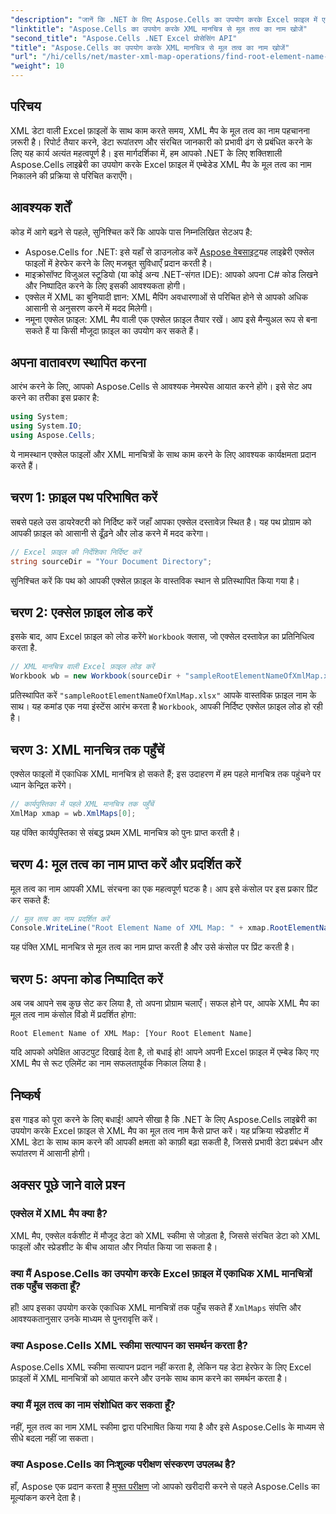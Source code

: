 ```yaml
---
"description": "जानें कि .NET के लिए Aspose.Cells का उपयोग करके Excel फ़ाइल में एम्बेड किए गए XML मैप के मूल तत्व का नाम कुशलतापूर्वक कैसे प्राप्त करें। यह चरण-दर-चरण मार्गदर्शिका आपको अपना Excel दस्तावेज़ लोड करने में मदद करेगी।"
"linktitle": "Aspose.Cells का उपयोग करके XML मानचित्र से मूल तत्व का नाम खोजें"
"second_title": "Aspose.Cells .NET Excel प्रोसेसिंग API"
"title": "Aspose.Cells का उपयोग करके XML मानचित्र से मूल तत्व का नाम खोजें"
"url": "/hi/cells/net/master-xml-map-operations/find-root-element-name-from-xml-map/"
"weight": 10
---
```


## परिचय

XML डेटा वाली Excel फ़ाइलों के साथ काम करते समय, XML मैप के मूल तत्व का नाम पहचानना ज़रूरी है। रिपोर्ट तैयार करने, डेटा रूपांतरण और संरचित जानकारी को प्रभावी ढंग से प्रबंधित करने के लिए यह कार्य अत्यंत महत्वपूर्ण है। इस मार्गदर्शिका में, हम आपको .NET के लिए शक्तिशाली Aspose.Cells लाइब्रेरी का उपयोग करके Excel फ़ाइल में एम्बेडेड XML मैप के मूल तत्व का नाम निकालने की प्रक्रिया से परिचित कराएँगे।

## आवश्यक शर्तें

कोड में आगे बढ़ने से पहले, सुनिश्चित करें कि आपके पास निम्नलिखित सेटअप है:
- Aspose.Cells for .NET: इसे यहाँ से डाउनलोड करें [Aspose वेबसाइट](https://releases.aspose.com/cells/net/)यह लाइब्रेरी एक्सेल फाइलों में हेरफेर करने के लिए मजबूत सुविधाएँ प्रदान करती है।
- माइक्रोसॉफ्ट विजुअल स्टूडियो (या कोई अन्य .NET-संगत IDE): आपको अपना C# कोड लिखने और निष्पादित करने के लिए इसकी आवश्यकता होगी।
- एक्सेल में XML का बुनियादी ज्ञान: XML मैपिंग अवधारणाओं से परिचित होने से आपको अधिक आसानी से अनुसरण करने में मदद मिलेगी।
- नमूना एक्सेल फ़ाइल: XML मैप वाली एक एक्सेल फ़ाइल तैयार रखें। आप इसे मैन्युअल रूप से बना सकते हैं या किसी मौजूदा फ़ाइल का उपयोग कर सकते हैं।

## अपना वातावरण स्थापित करना
आरंभ करने के लिए, आपको Aspose.Cells से आवश्यक नेमस्पेस आयात करने होंगे। इसे सेट अप करने का तरीका इस प्रकार है:

```csharp
using System;
using System.IO;
using Aspose.Cells;
```

ये नामस्थान एक्सेल फाइलों और XML मानचित्रों के साथ काम करने के लिए आवश्यक कार्यक्षमता प्रदान करते हैं।

## चरण 1: फ़ाइल पथ परिभाषित करें
सबसे पहले उस डायरेक्टरी को निर्दिष्ट करें जहाँ आपका एक्सेल दस्तावेज़ स्थित है। यह पथ प्रोग्राम को आपकी फ़ाइल को आसानी से ढूँढ़ने और लोड करने में मदद करेगा।

```csharp
// Excel फ़ाइल की निर्देशिका निर्दिष्ट करें
string sourceDir = "Your Document Directory";
```

सुनिश्चित करें कि पथ को आपकी एक्सेल फ़ाइल के वास्तविक स्थान से प्रतिस्थापित किया गया है।

## चरण 2: एक्सेल फ़ाइल लोड करें
इसके बाद, आप Excel फ़ाइल को लोड करेंगे `Workbook` क्लास, जो एक्सेल दस्तावेज़ का प्रतिनिधित्व करता है.

```csharp
// XML मानचित्र वाली Excel फ़ाइल लोड करें
Workbook wb = new Workbook(sourceDir + "sampleRootElementNameOfXmlMap.xlsx");
```

प्रतिस्थापित करें `"sampleRootElementNameOfXmlMap.xlsx"` आपके वास्तविक फ़ाइल नाम के साथ। यह कमांड एक नया इंस्टेंस आरंभ करता है `Workbook`, आपकी निर्दिष्ट एक्सेल फ़ाइल लोड हो रही है।

## चरण 3: XML मानचित्र तक पहुँचें
एक्सेल फाइलों में एकाधिक XML मानचित्र हो सकते हैं; इस उदाहरण में हम पहले मानचित्र तक पहुंचने पर ध्यान केन्द्रित करेंगे।

```csharp
// कार्यपुस्तिका में पहले XML मानचित्र तक पहुँचें
XmlMap xmap = wb.XmlMaps[0];
```

यह पंक्ति कार्यपुस्तिका से संबद्ध प्रथम XML मानचित्र को पुनः प्राप्त करती है।

## चरण 4: मूल तत्व का नाम प्राप्त करें और प्रदर्शित करें
मूल तत्व का नाम आपकी XML संरचना का एक महत्वपूर्ण घटक है। आप इसे कंसोल पर इस प्रकार प्रिंट कर सकते हैं:

```csharp
// मूल तत्व का नाम प्रदर्शित करें
Console.WriteLine("Root Element Name of XML Map: " + xmap.RootElementName);
```

यह पंक्ति XML मानचित्र से मूल तत्व का नाम प्राप्त करती है और उसे कंसोल पर प्रिंट करती है।

## चरण 5: अपना कोड निष्पादित करें
अब जब आपने सब कुछ सेट कर लिया है, तो अपना प्रोग्राम चलाएँ। सफल होने पर, आपके XML मैप का मूल तत्व नाम कंसोल विंडो में प्रदर्शित होगा:

```plaintext
Root Element Name of XML Map: [Your Root Element Name]
```

यदि आपको अपेक्षित आउटपुट दिखाई देता है, तो बधाई हो! आपने अपनी Excel फ़ाइल में एम्बेड किए गए XML मैप से रूट एलिमेंट का नाम सफलतापूर्वक निकाल लिया है।

## निष्कर्ष
इस गाइड को पूरा करने के लिए बधाई! आपने सीखा है कि .NET के लिए Aspose.Cells लाइब्रेरी का उपयोग करके Excel फ़ाइल से XML मैप का मूल तत्व नाम कैसे प्राप्त करें। यह प्रक्रिया स्प्रेडशीट में XML डेटा के साथ काम करने की आपकी क्षमता को काफ़ी बढ़ा सकती है, जिससे प्रभावी डेटा प्रबंधन और रूपांतरण में आसानी होगी।

## अक्सर पूछे जाने वाले प्रश्न

### एक्सेल में XML मैप क्या है?
XML मैप, एक्सेल वर्कशीट में मौजूद डेटा को XML स्कीमा से जोड़ता है, जिससे संरचित डेटा को XML फाइलों और स्प्रेडशीट के बीच आयात और निर्यात किया जा सकता है।

### क्या मैं Aspose.Cells का उपयोग करके Excel फ़ाइल में एकाधिक XML मानचित्रों तक पहुँच सकता हूँ?
हाँ! आप इसका उपयोग करके एकाधिक XML मानचित्रों तक पहुँच सकते हैं `XmlMaps` संपत्ति और आवश्यकतानुसार उनके माध्यम से पुनरावृत्ति करें।

### क्या Aspose.Cells XML स्कीमा सत्यापन का समर्थन करता है?
Aspose.Cells XML स्कीमा सत्यापन प्रदान नहीं करता है, लेकिन यह डेटा हेरफेर के लिए Excel फ़ाइलों में XML मानचित्रों को आयात करने और उनके साथ काम करने का समर्थन करता है।

### क्या मैं मूल तत्व का नाम संशोधित कर सकता हूँ?
नहीं, मूल तत्व का नाम XML स्कीमा द्वारा परिभाषित किया गया है और इसे Aspose.Cells के माध्यम से सीधे बदला नहीं जा सकता।

### क्या Aspose.Cells का निःशुल्क परीक्षण संस्करण उपलब्ध है?
हाँ, Aspose एक प्रदान करता है [मुफ्त परीक्षण](https://releases.aspose.com/) जो आपको खरीदारी करने से पहले Aspose.Cells का मूल्यांकन करने देता है।